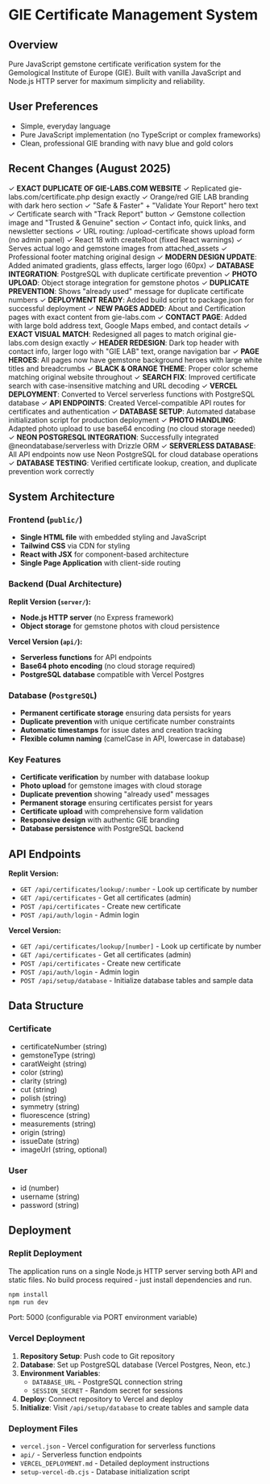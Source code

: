 # GIE Certificate Management System

## Overview

Pure JavaScript gemstone certificate verification system for the Gemological Institute of Europe (GIE). Built with vanilla JavaScript and Node.js HTTP server for maximum simplicity and reliability.

## User Preferences

- Simple, everyday language
- Pure JavaScript implementation (no TypeScript or complex frameworks)
- Clean, professional GIE branding with navy blue and gold colors

## Recent Changes (August 2025)

✓ **EXACT DUPLICATE OF GIE-LABS.COM WEBSITE**
✓ Replicated gie-labs.com/certificate.php design exactly
✓ Orange/red GIE LAB branding with dark hero section
✓ "Safe & Faster" + "Validate Your Report" hero text
✓ Certificate search with "Track Report" button
✓ Gemstone collection image and "Trusted & Genuine" section
✓ Contact info, quick links, and newsletter sections
✓ URL routing: /upload-certificate shows upload form (no admin panel)
✓ React 18 with createRoot (fixed React warnings)
✓ Serves actual logo and gemstone images from attached_assets
✓ Professional footer matching original design
✓ **MODERN DESIGN UPDATE**: Added animated gradients, glass effects, larger logo (60px)
✓ **DATABASE INTEGRATION**: PostgreSQL with duplicate certificate prevention
✓ **PHOTO UPLOAD**: Object storage integration for gemstone photos
✓ **DUPLICATE PREVENTION**: Shows "already used" message for duplicate certificate numbers
✓ **DEPLOYMENT READY**: Added build script to package.json for successful deployment
✓ **NEW PAGES ADDED**: About and Certification pages with exact content from gie-labs.com
✓ **CONTACT PAGE**: Added with large bold address text, Google Maps embed, and contact details
✓ **EXACT VISUAL MATCH**: Redesigned all pages to match original gie-labs.com design exactly
✓ **HEADER REDESIGN**: Dark top header with contact info, larger logo with "GIE LAB" text, orange navigation bar
✓ **PAGE HEROES**: All pages now have gemstone background heroes with large white titles and breadcrumbs
✓ **BLACK & ORANGE THEME**: Proper color scheme matching original website throughout
✓ **SEARCH FIX**: Improved certificate search with case-insensitive matching and URL decoding
✓ **VERCEL DEPLOYMENT**: Converted to Vercel serverless functions with PostgreSQL database
✓ **API ENDPOINTS**: Created Vercel-compatible API routes for certificates and authentication
✓ **DATABASE SETUP**: Automated database initialization script for production deployment
✓ **PHOTO HANDLING**: Adapted photo upload to use base64 encoding (no cloud storage needed)
✓ **NEON POSTGRESQL INTEGRATION**: Successfully integrated @neondatabase/serverless with Drizzle ORM
✓ **SERVERLESS DATABASE**: All API endpoints now use Neon PostgreSQL for cloud database operations
✓ **DATABASE TESTING**: Verified certificate lookup, creation, and duplicate prevention work correctly

## System Architecture

### Frontend (`public/`)
- **Single HTML file** with embedded styling and JavaScript
- **Tailwind CSS** via CDN for styling
- **React with JSX** for component-based architecture
- **Single Page Application** with client-side routing

### Backend (Dual Architecture)
**Replit Version (`server/`):**
- **Node.js HTTP server** (no Express framework)
- **Object storage** for gemstone photos with cloud persistence

**Vercel Version (`api/`):**
- **Serverless functions** for API endpoints
- **Base64 photo encoding** (no cloud storage required)
- **PostgreSQL database** compatible with Vercel Postgres

### Database (`PostgreSQL`)
- **Permanent certificate storage** ensuring data persists for years
- **Duplicate prevention** with unique certificate number constraints
- **Automatic timestamps** for issue dates and creation tracking
- **Flexible column naming** (camelCase in API, lowercase in database)

### Key Features
- **Certificate verification** by number with database lookup
- **Photo upload** for gemstone images with cloud storage
- **Duplicate prevention** showing "already used" messages
- **Permanent storage** ensuring certificates persist for years
- **Certificate upload** with comprehensive form validation
- **Responsive design** with authentic GIE branding
- **Database persistence** with PostgreSQL backend

## API Endpoints

**Replit Version:**
- `GET /api/certificates/lookup/:number` - Look up certificate by number
- `GET /api/certificates` - Get all certificates (admin)
- `POST /api/certificates` - Create new certificate
- `POST /api/auth/login` - Admin login

**Vercel Version:**
- `GET /api/certificates/lookup/[number]` - Look up certificate by number
- `GET /api/certificates` - Get all certificates (admin)
- `POST /api/certificates` - Create new certificate
- `POST /api/auth/login` - Admin login
- `POST /api/setup/database` - Initialize database tables and sample data

## Data Structure

### Certificate
- certificateNumber (string)
- gemstoneType (string)
- caratWeight (string)
- color (string)
- clarity (string)
- cut (string)
- polish (string)
- symmetry (string)
- fluorescence (string)
- measurements (string)
- origin (string)
- issueDate (string)
- imageUrl (string, optional)

### User
- id (number)
- username (string)
- password (string)

## Deployment

### Replit Deployment
The application runs on a single Node.js HTTP server serving both API and static files. No build process required - just install dependencies and run.

```bash
npm install
npm run dev
```

Port: 5000 (configurable via PORT environment variable)

### Vercel Deployment
1. **Repository Setup**: Push code to Git repository
2. **Database**: Set up PostgreSQL database (Vercel Postgres, Neon, etc.)
3. **Environment Variables**: 
   - `DATABASE_URL` - PostgreSQL connection string
   - `SESSION_SECRET` - Random secret for sessions
4. **Deploy**: Connect repository to Vercel and deploy
5. **Initialize**: Visit `/api/setup/database` to create tables and sample data

### Deployment Files
- `vercel.json` - Vercel configuration for serverless functions
- `api/` - Serverless function endpoints
- `VERCEL_DEPLOYMENT.md` - Detailed deployment instructions
- `setup-vercel-db.cjs` - Database initialization script